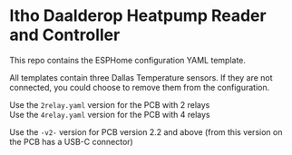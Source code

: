 # Itho Daalderop Heatpump Reader and Controller
This repo contains the ESPHome configuration YAML template.

All templates contain three Dallas Temperature sensors. If they are not connected, you could choose to remove them from the configuration.

Use the `2relay.yaml` version for the PCB with 2 relays  
Use the `4relay.yaml` version for the PCB with 4 relays

Use the `-v2-` version for PCB version 2.2 and above (from this version on the PCB has a USB-C connector)
